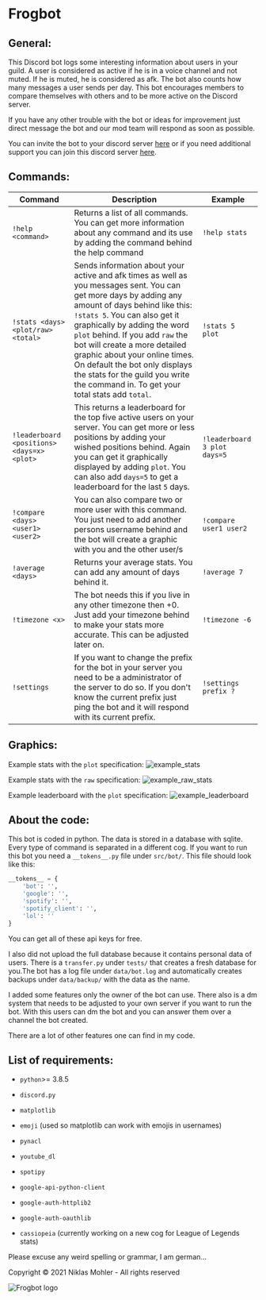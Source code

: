 # Frogbot

## General:
This Discord bot logs some interesting information about users in your guild. A user is considered as active if he is in a voice channel and not muted. If he is muted, he is considered as afk. The bot also counts how many messages a user sends per day. This bot encourages members to compare themselves with others and to be more active on the Discord server.

If you have any other trouble with the bot or ideas for improvement just direct message the bot and our mod team will respond as soon as possible.

You can invite the bot to your discord server [here](https://discord.com/oauth2/authorize?client_id=840862571102994452&scope=bot&permissions=8) or if you need additional support you can join this discord server [here](https://discord.gg/VUqdtHtHqc).

## Commands:

Command | Description | Example
--- | --- | ---
`!help <command>` | Returns a list of all commands. You can get more information about any command and its use by adding the command behind the help command | `!help stats` 
`!stats <days> <plot/raw> <total>` | Sends information about your active and afk times as well as you messages sent. You can get more days by adding any amount of days behind like this: `!stats 5`. You can also get it graphically by adding the word `plot` behind. If you add `raw` the bot will create a more detailed graphic about your online times. On default the bot only displays the stats for the guild you write the command in. To get your total stats add `total`. | `!stats 5 plot`
`!leaderboard <positions> <days=x> <plot>` | This returns a leaderboard for the top five active users on your server. You can get more or less positions by adding your wished positions behind. Again you can get it graphically displayed by adding `plot`. You can also add `days=5` to get a leaderboard for the last `5` days.| `!leaderboard 3 plot days=5`
`!compare <days> <user1> <user2>` | You can also compare two or more user with this command. You just need to add another persons username behind and the bot will create a graphic with you and the other user/s | `!compare user1 user2`
`!average <days>` | Returns your average stats. You can add any amount of days behind it. | `!average 7`
`!timezone <x>` | The bot needs this if you live in any other timezone then +0. Just add your timezone behind to make your stats more accurate. This can be adjusted later on. | `!timezone -6`
`!settings` | If you want to change the prefix for the bot in your server you need to be a administrator of the server to do so. If you don't know the current prefix just ping the bot and it will respond with its current prefix. | `!settings prefix ?`


## Graphics:

Example stats with the `plot` specification:
![example_stats](https://i.ibb.co/443JbVV/example-stats.png)

Example stats with the `raw` specification:
![example_raw_stats](https://i.ibb.co/CQLCY0K/example-raw-stats.png)

Example leaderboard with the `plot` specification:
![example_leaderboard](https://i.ibb.co/HVw22FM/example-leaderboard.png)

## About the code:
This bot is coded in python. The data is stored in a database with sqlite. Every type of command is separated in a different cog. If you want to run this bot you need a `__tokens__.py` file under `src/bot/`. This file should look like this:
```python
__tokens__ = {
    'bot': '',
    'google': '',
    'spotify': '',
    'spotify_client': '',
    'lol': ''
}
```
You can get all of these api keys for free.

I also did not upload the full database because it contains personal data of users. There is a `transfer.py` under `tests/` that creates a fresh database for you.The bot has a log file under `data/bot.log` and automatically creates backups under `data/backup/` with the data as the name.

I added some features only the owner of the bot can use. There also is a dm system that needs to be adjusted to your own server if you want to run the bot. With this users can dm the bot and you can answer them over a channel the bot created.

There are a lot of other features one can find in my code.

## List of requirements:
- `python`>= 3.8.5

- `discord.py`
- `matplotlib`
- `emoji` (used so matplotlib can work with emojis in usernames)
- `pynacl`
- `youtube_dl`
- `spotipy`
- `google-api-python-client`
- `google-auth-httplib2`
- `google-auth-oauthlib`
- `cassiopeia` (currently working on a new cog for League of Legends stats)


Please excuse any weird spelling or grammar, I am german...

Copyright © 2021 Niklas Mohler - All rights reserved

![Frogbot logo](https://i.ibb.co/NK4tkyf/Frog-Logonew.png)